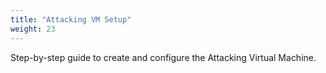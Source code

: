 ```yaml
---
title: "Attacking VM Setup"
weight: 23
---
```


Step-by-step guide to create and configure the Attacking Virtual Machine. 